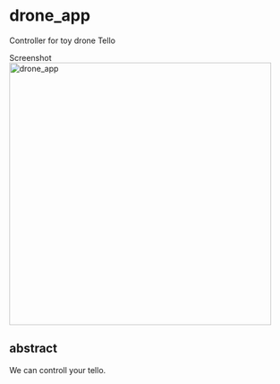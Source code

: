 # drone_app
Controller for toy drone Tello

Screenshot
<img width="468" alt="drone_app" src="https://user-images.githubusercontent.com/21329786/54018551-54010e80-41cc-11e9-8529-e5c2743b86de.png">

## abstract
We can controll your tello.
